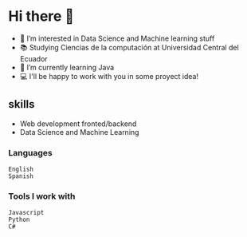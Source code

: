 # Hi there 👋
  - 👀 I’m interested in Data Science and Machine learning stuff
  - 📚 Studying Ciencias de la computación at Universidad Central del Ecuador
  - 🌱 I’m currently learning Java
  -  💻 I'll be happy to work with you in some proyect idea! 
## skills
   - Web development fronted/backend
   - Data Science and Machine Learning
  ### Languages
    English
    Spanish
  ### Tools I work with
    Javascript 
    Python
    C#
